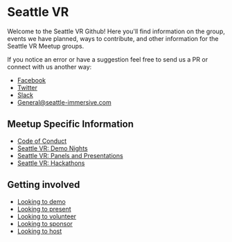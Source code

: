 # Seattle VR

Welcome to the Seattle VR Github! Here you'll find information on the group, events we have planned, ways to contribute, and other information for the Seattle VR Meetup groups. 

If you notice an error or have a suggestion feel free to send us a PR or connect with us another way:

- [Facebook](https://www.facebook.com/groups/1457926677836973/)
- [Twitter](https://twitter.com/seattlevr)
- [Slack](https://join.slack.com/t/seattlevr/shared_invite/enQtNDEzNjQzNzUyODY1LWY2YTZiZDUxN2EwMTZiNDliMzBlZTM2YzlmODE4MjE0YmNhNjhhYjkyNGRjZWJmM2E3NzhhM2NiNjFkYTY4YmU)
- [General@seattle-immersive.com](mailTo:general@seattle-immersive.com)

## Meetup Specific Information

- [Code of Conduct](code-of-conduct.md)
- [Seattle VR: Demo Nights](demo-nights/README.md)
- [Seattle VR: Panels and Presentations](panels-and-presentations/README.md)
- [Seattle VR: Hackathons](hackathon/README.md)

## Getting involved

- [Looking to demo](demoing.md)
- [Looking to present](sponsorship.md)
- [Looking to volunteer](volunteering.md)
- [Looking to sponsor](sponsorship.md)
- [Looking to host](hosting.md)
